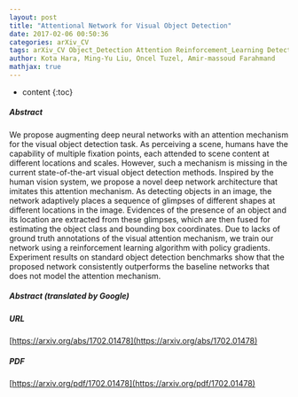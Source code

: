 ```yaml
---
layout: post
title: "Attentional Network for Visual Object Detection"
date: 2017-02-06 00:50:36
categories: arXiv_CV
tags: arXiv_CV Object_Detection Attention Reinforcement_Learning Detection
author: Kota Hara, Ming-Yu Liu, Oncel Tuzel, Amir-massoud Farahmand
mathjax: true
---
```


* content
{:toc}

##### Abstract
We propose augmenting deep neural networks with an attention mechanism for the visual object detection task. As perceiving a scene, humans have the capability of multiple fixation points, each attended to scene content at different locations and scales. However, such a mechanism is missing in the current state-of-the-art visual object detection methods. Inspired by the human vision system, we propose a novel deep network architecture that imitates this attention mechanism. As detecting objects in an image, the network adaptively places a sequence of glimpses of different shapes at different locations in the image. Evidences of the presence of an object and its location are extracted from these glimpses, which are then fused for estimating the object class and bounding box coordinates. Due to lacks of ground truth annotations of the visual attention mechanism, we train our network using a reinforcement learning algorithm with policy gradients. Experiment results on standard object detection benchmarks show that the proposed network consistently outperforms the baseline networks that does not model the attention mechanism.

##### Abstract (translated by Google)


##### URL
[https://arxiv.org/abs/1702.01478](https://arxiv.org/abs/1702.01478)

##### PDF
[https://arxiv.org/pdf/1702.01478](https://arxiv.org/pdf/1702.01478)

